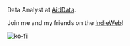 Data Analyst at [AidData](https://www.aiddata.org/).

Join me and my friends on the [IndieWeb](https://indieweb.org)!

[![ko-fi](https://ko-fi.com/img/githubbutton_sm.svg)](https://ko-fi.com/K3K4FC71R)
